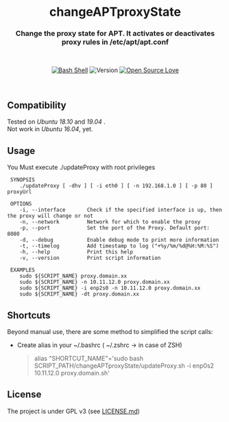 <div align="center">

# changeAPTproxyState
### Change the proxy state for APT. It activates or deactivates proxy rules in /etc/apt/apt.conf

</div>
<br/>
<div align="center">
  
[![Bash Shell](https://badges.frapsoft.com/bash/v1/bash.png?v=103)](https://github.com/ellerbrock/open-source-badges/)
![Version](https://img.shields.io/badge/version-0.4--alpha-red.svg)
[![Open Source Love](https://badges.frapsoft.com/os/v1/open-source.png?v=103)](https://github.com/ellerbrock/open-source-badges/)

</div>
<br/>

Compatibility
-----
Tested on _Ubuntu 18.10_ and _19.04_ .<br/>
Not work in _Ubuntu 16.04_, yet.

Usage
-----
You Must execute ./updateProxy with root privileges

```
 SYNOPSIS
    ./updateProxy [ -dhv ] [ -i eth0 ] [ -n 192.168.1.0 ] [ -p 80 ] proxyUrl

 OPTIONS
    -i, --interface       Check if the specified interface is up, then the proxy will change or not
    -n, --network         Network for which to enable the proxy
    -p, --port            Set the port of the Proxy. Default port: 8080
    -d, --debug           Enable debug mode to print more information
    -t, --timelog         Add timestamp to log ("+%y/%m/%d@%H:%M:%S") 
    -h, --help            Print this help
    -v, --version         Print script information

 EXAMPLES
    sudo ${SCRIPT_NAME} proxy.domain.xx
    sudo ${SCRIPT_NAME} -n 10.11.12.0 proxy.domain.xx
    sudo ${SCRIPT_NAME} -i enp2s0 -n 10.11.12.0 proxy.domain.xx
    sudo ${SCRIPT_NAME} -dt proxy.domain.xx
```

Shortcuts
------------
Beyond manual use, there are some method to simplified the script calls:

* Create alias in your ~/.bashrc ( ~/.zshrc -> in case of ZSH)
  
  > alias "SHORTCUT_NAME"='sudo bash SCRIPT_PATH/changeAPTproxyState/updateProxy.sh -i enp0s2 10.11.12.0 proxy.domain.sh'


License
-------
The project is under GPL v3 (see [LICENSE.md](https://https://github.com/Sonic0/changeAPTproxyState/blob/master/LICENSE.md))


